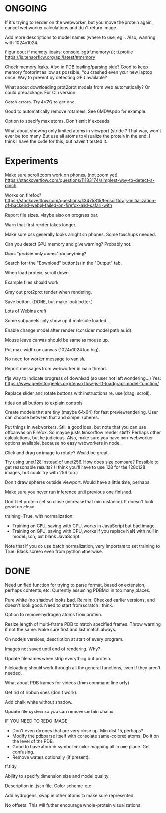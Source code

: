 ONGOING
=======

If it's trying to render on the webworker, but you move the protein again,
cancel webworker calculations and don't return image.

Add more descriptions to model names (where to use, eg.). Also, wanring with
1024x1024.

Figur eout if memoty lleaks:
  console.log(tf.memory());
  tf.profile
  https://js.tensorflow.org/api/latest/#memory

Check memory leaks. Also in PDB loading/parsing side? Good to keep memory
footprint as low as possible. You crashed even your new laptop once. Way to
prevent by detecting GPU available?

What about downloading prot2prot models from web automatically? Or could
prepackage. For CLi version.

Catch errors. Try 4V7Q to get one.

Good to automatically remove rotamers. See 6MDW.pdb for example.

Option to specify max atoms. Don't emit if exceeds.

What about showing only limited atoms in viewport (stride)? That way, won't ever
be too many. But use all atoms to visualize the protein in the end. I think I
have the code for this, but haven't tested it.

Experiments
===========

Make sure scroll zoom work on phones. (not zoom yet)
  https://stackoverflow.com/questions/11183174/simplest-way-to-detect-a-pinch

Works on firefox?
  https://stackoverflow.com/questions/63475815/tensorflowjs-initialization-of-backend-webgl-failed-on-firefox-and-safari-with

Report file sizes. Maybe also on progress bar.

Warn that first render takes longer.

Make sure css generally looks alright on phones. Some touchups needed.

Can you detect GPU memory and give warning? Probably not.

Does "protein only atoms" do anything?

Search for: the "Download" button(s) in the "Output" tab.

When load protein, scroll down.

Example files should work

Gray out prot2prot render when rendering.

Save button. (DONE, but make look better.)

Lots of Webina cruft

Some subpanels only show up if molecule loaded.

Enable change model after render (consider model path as id).

Mouse leave canvas should be same as mouse up.

Put max-width on canvas (1024x1024 too big).

No need for worker message to vanish.

Report messages from webworker in main thread.

tfjs way to indicate progress of download (so user not left wondering...)
  Yes: https://www.geeksforgeeks.org/tensorflow-js-tf-loadgraphmodel-function/

Replace slider and rotate buttons with instructions re. use (drag, scroll).

titles on all buttons to explain controls

Create models that are tiny (maybe 64x64) for fast previewrendering. User can
choose between that and simpel spheres.

Put things in webworkers. Still a good idea, but note that you can use offcanvas
  on Firefox. So maybe justs tensorflow render stuff? Perhaps other
  calculations, but be judicious. Also, make sure you have non-webworker options
  available, because no easy webworkers in node. 

Click and drag on image to rotate? Would be great.

Try using unet128 instead of unet256. How does size compare? Possible to get
reasonable results? (I think you'll have to use 128 for the 128x128 images, but
could try with 256 too.)

Don't draw spheres outside viewport. Would have a little time, perhaps.

Make sure you never run inference until previous one finished.

Don't let protein get so close (increase that min distance). It doesn't look
good up close.

training=True, with normalization:

- Training on CPU, saving with CPU, works in JavaScript but bad image.
- Training on GPU, saving with CPU, works if you replace NaN with null in
  model.json, but blank JavaScript.

Note that if you do use batch normalization, very important to set training to
True. Black screen even from python otherwise.

DONE
====

Need unified function for trying to parse format, based on extension, perhaps
contents, etc. Currently assuming PDBMol in too many places.

Pure white (no shadow) looks bad. Retrain. Checked earlier versions, and doesn't
look good. Need to start from scratch I think.

Option to remove hydrogen atoms from protein.

Resize length of multi-frame PDB to match specified frames. Throw warning if not
the same. Make sure first and last match always.

On nodejs versions, description at start of every program.

Images not saved until end of rendering. Why?

Update filenames when strip everything but protein.

Fileloading should work through all the general functions, even if they aren't
needed.

What about PDB frames for videos (from command line only)

Get rid of ribbon ones (don't work).

Add chalk white without shadow.

Update file system so you can remove certain chains.

IF YOU NEED TO REDO IMAGE:

- Don't even do ones that are very close up. Min dist 15, perhaps?
- Modify the pdbparse itself with consolate same-colored atoms. Do it on the
  level of the PDB.
- Good to have atom => symbol => color mapping all in one place. Get confusing.
- Remove waters optionally (if present).

tf.tidy

Ability to specify dimension size and model quality.

Description in .json file. Color scheme, etc.

Add hydrogens, swap in other atoms to make sure represented.

No offsets. This will futher encourage whole-protein visualizations.

